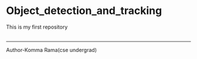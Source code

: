 # Object_detection_and_tracking
This is my first repository 
<br>
<br>
<hr>
Author-Komma Rama(cse undergrad)
